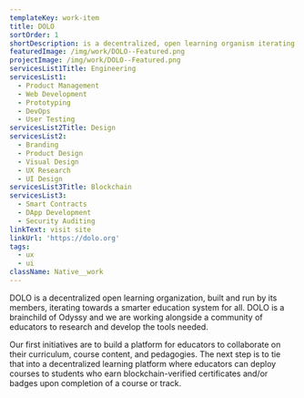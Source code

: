 ```yaml
---
templateKey: work-item
title: DOLO
sortOrder: 1
shortDescription: is a decentralized, open learning organism iterating on a smarter education system for all.
featuredImage: /img/work/DOLO--Featured.png
projectImage: /img/work/DOLO--Featured.png
servicesList1Title: Engineering
servicesList1:
  - Product Management
  - Web Development
  - Prototyping
  - DevOps
  - User Testing
servicesList2Title: Design
servicesList2:
  - Branding
  - Product Design
  - Visual Design
  - UX Research
  - UI Design
servicesList3Title: Blockchain
servicesList3:
  - Smart Contracts
  - DApp Development
  - Security Auditing
linkText: visit site
linkUrl: 'https://dolo.org'
tags:
  - ux
  - ui
className: Native__work
---
```


DOLO is a decentralized open learning organization, built and run by its members, iterating towards a smarter education system for all. DOLO is a brainchild of Odyssy and we are working alongside a community of educators to research and develop the tools needed.

Our first initiatives are to build a platform for educators to collaborate on their curriculum, course content, and pedagogies. The next step is to tie that into a decentralized learning platform where educators can deploy courses to students who earn blockchain-verified certificates and/or badges upon completion of a course or track.
